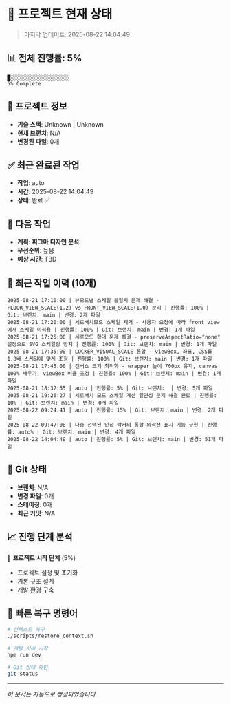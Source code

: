 # 🚀 프로젝트 현재 상태
> 마지막 업데이트: 2025-08-22 14:04:49

## 📊 전체 진행률: 5%

```
█░░░░░░░░░░░░░░░░░░░
5% Complete
```

## 🎯 프로젝트 정보
- **기술 스택**: Unknown | Unknown
- **현재 브랜치**: N/A
- **변경된 파일**: 0개

## ✅ 최근 완료된 작업
- **작업**: auto
- **시간**: 2025-08-22 14:04:49
- **상태**: 완료 ✅

## 🔄 다음 작업
- **계획**: **피그마 디자인 분석**
- **우선순위**: 높음
- **예상 시간**: TBD

## 📝 최근 작업 이력 (10개)
```
2025-08-21 17:10:00 | 뷰모드별 스케일 불일치 문제 해결 - FLOOR_VIEW_SCALE(1.2) vs FRONT_VIEW_SCALE(1.0) 분리 | 진행률: 100% | Git: 브랜치: main | 변경: 2개 파일
2025-08-21 17:20:00 | 세로배치모드 스케일 제거 - 사용자 요청에 따라 front view에서 스케일 미적용 | 진행률: 100% | Git: 브랜치: main | 변경: 1개 파일
2025-08-21 17:25:00 | 세로모드 확대 문제 해결 - preserveAspectRatio="none" 설정으로 SVG 스케일링 방지 | 진행률: 100% | Git: 브랜치: main | 변경: 1개 파일
2025-08-21 17:35:00 | LOCKER_VISUAL_SCALE 통합 - viewBox, 좌표, CSS를 1.8배 스케일에 맞게 조정 | 진행률: 100% | Git: 브랜치: main | 변경: 1개 파일
2025-08-21 17:45:00 | 캔버스 크기 최적화 - wrapper 높이 700px 유지, canvas 100% 채우기, viewBox 비율 조정 | 진행률: 100% | Git: 브랜치: main | 변경: 1개 파일
2025-08-21 18:32:55 | auto | 진행률: 5% | Git: 브랜치:  | 변경: 5개 파일
2025-08-21 19:26:27 | 세로배치 모드 스케일 계산 일관성 문제 해결 완료 | 진행률: 10% | Git: 브랜치: main | 변경: 0개 파일
2025-08-22 09:24:41 | auto | 진행률: 15% | Git: 브랜치: main | 변경: 2개 파일
2025-08-22 09:47:08 | 다중 선택된 인접 락커의 통합 외곽선 표시 기능 구현 | 진행률: auto% | Git: 브랜치: main | 변경: 4개 파일
2025-08-22 14:04:49 | auto | 진행률: 5% | Git: 브랜치: main | 변경: 51개 파일
```

## 🔧 Git 상태
- **브랜치**: N/A
- **변경 파일**: 0개
- **스테이징**: 0개
- **최근 커밋**: N/A


## 📈 진행 단계 분석
🌱 **프로젝트 시작 단계** (5%)
- 프로젝트 설정 및 초기화
- 기본 구조 설계
- 개발 환경 구축

## 🔄 빠른 복구 명령어
```bash
# 컨텍스트 복구
./scripts/restore_context.sh

# 개발 서버 시작
npm run dev

# Git 상태 확인
git status
```

---
*이 문서는 자동으로 생성되었습니다.*
